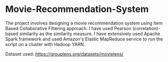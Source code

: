 # Movie-Recommendation-System

The project involves designing a movie recommendation system using Item Based Collaborative Filtering approach. I have used Pearson (correlation)-based similarity as the similarity measure. I have extensively used Apache Spark framework and used Amazon's Elastic MapReduce service to run the script on a cluster with Hadoop YARN. 

Dataset used: 
https://grouplens.org/datasets/movielens/
